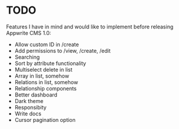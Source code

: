 # TODO

Features I have in mind and would like to implement before releasing Appwrite CMS 1.0:

- Allow custom ID in /create
- Add permissions to /view, /create, /edit
- Searching
- Sort by attribute functionality
- Multiselect delete in list
- Array in list, somehow
- Relations in list, somehow
- Relationship components
- Better dashboard
- Dark theme
- Responsibity
- Write docs
- Cursor pagination option
